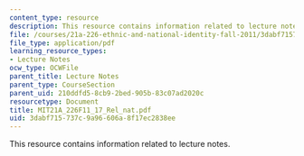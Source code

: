```yaml
---
content_type: resource
description: This resource contains information related to lecture notes.
file: /courses/21a-226-ethnic-and-national-identity-fall-2011/3dabf715737c9a96606a8f17ec2838ee_MIT21A_226F11_17_Rel_nat.pdf
file_type: application/pdf
learning_resource_types:
- Lecture Notes
ocw_type: OCWFile
parent_title: Lecture Notes
parent_type: CourseSection
parent_uid: 210ddfd5-8cb9-2bed-905b-83c07ad2020c
resourcetype: Document
title: MIT21A_226F11_17_Rel_nat.pdf
uid: 3dabf715-737c-9a96-606a-8f17ec2838ee
---
```

This resource contains information related to lecture notes.

